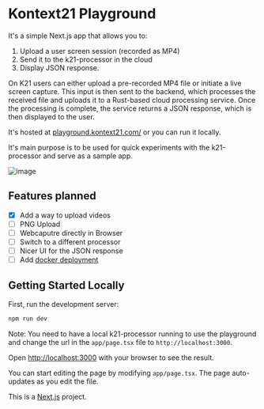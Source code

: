 # Kontext21 Playground  

It's a simple Next.js app that allows you to:

1. Upload a user screen session (recorded as MP4)  
2. Send it to the k21-processor in the cloud
3. Display JSON response.

On K21 users can either upload a pre-recorded MP4 file or initiate a live screen capture. This input is then sent to the backend, which processes the received file and uploads it to a Rust-based cloud processing service. Once the processing is complete, the service returns a JSON response, which is then displayed to the user.

It's hosted at [playground.kontext21.com/](https://playground.kontext21.com/) or you can run it locally.

It's main purpose is to be used for quick experiments with the k21-processor and serve as a sample app.

![image](https://github.com/user-attachments/assets/8b13db47-a71d-48a4-92bc-2c98e052c767)

## Features planned

- [X] Add a way to upload videos  
- [ ] PNG Upload
- [ ] Webcaputre directly in Browser
- [ ] Switch to a different processor
- [ ] Nicer UI for the JSON response
- [ ] Add [docker deployment](https://github.com/vercel/next.js/tree/canary/examples/with-docker)  

## Getting Started Locally

First, run the development server:

```bash
npm run dev
```

Note: You need to have a local k21-processor running to use the playground and change the url in the `app/page.tsx` file to `http://localhost:3000`.

Open [http://localhost:3000](http://localhost:3000) with your browser to see the result.

You can start editing the page by modifying `app/page.tsx`. The page auto-updates as you edit the file.

This is a [Next.js](https://nextjs.org) project.
